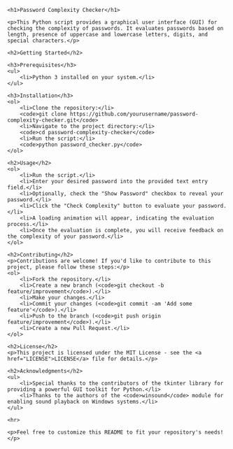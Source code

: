 <!DOCTYPE html>
<html lang="en">

<head>
    <meta charset="UTF-8">
    <meta name="viewport" content="width=device-width, initial-scale=1.0">
    <title>Password Complexity Checker</title>
</head>

<body>

    <h1>Password Complexity Checker</h1>

    <p>This Python script provides a graphical user interface (GUI) for checking the complexity of passwords. It evaluates passwords based on length, presence of uppercase and lowercase letters, digits, and special characters.</p>

    <h2>Getting Started</h2>

    <h3>Prerequisites</h3>
    <ul>
        <li>Python 3 installed on your system.</li>
    </ul>

    <h3>Installation</h3>
    <ol>
        <li>Clone the repository:</li>
        <code>git clone https://github.com/yourusername/password-complexity-checker.git</code>
        <li>Navigate to the project directory:</li>
        <code>cd password-complexity-checker</code>
        <li>Run the script:</li>
        <code>python password_checker.py</code>
    </ol>

    <h2>Usage</h2>
    <ol>
        <li>Run the script.</li>
        <li>Enter your desired password into the provided text entry field.</li>
        <li>Optionally, check the "Show Password" checkbox to reveal your password.</li>
        <li>Click the "Check Complexity" button to evaluate your password.</li>
        <li>A loading animation will appear, indicating the evaluation process.</li>
        <li>Once the evaluation is complete, you will receive feedback on the complexity of your password.</li>
    </ol>

    <h2>Contributing</h2>
    <p>Contributions are welcome! If you'd like to contribute to this project, please follow these steps:</p>
    <ol>
        <li>Fork the repository.</li>
        <li>Create a new branch (<code>git checkout -b feature/improvement</code>).</li>
        <li>Make your changes.</li>
        <li>Commit your changes (<code>git commit -am 'Add some feature'</code>).</li>
        <li>Push to the branch (<code>git push origin feature/improvement</code>).</li>
        <li>Create a new Pull Request.</li>
    </ol>

    <h2>License</h2>
    <p>This project is licensed under the MIT License - see the <a href="LICENSE">LICENSE</a> file for details.</p>

    <h2>Acknowledgments</h2>
    <ul>
        <li>Special thanks to the contributors of the tkinter library for providing a powerful GUI toolkit for Python.</li>
        <li>Thanks to the authors of the <code>winsound</code> module for enabling sound playback on Windows systems.</li>
    </ul>

    <hr>

    <p>Feel free to customize this README to fit your repository's needs!</p>

</body>

</html>
